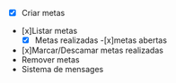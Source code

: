 - [x] Criar metas
- [x]Listar metas
    -[x] Metas realizadas
    -[x]metas abertas
- [x]Marcar/Descamar metas realizadas
- Remover metas
- Sistema de mensages
